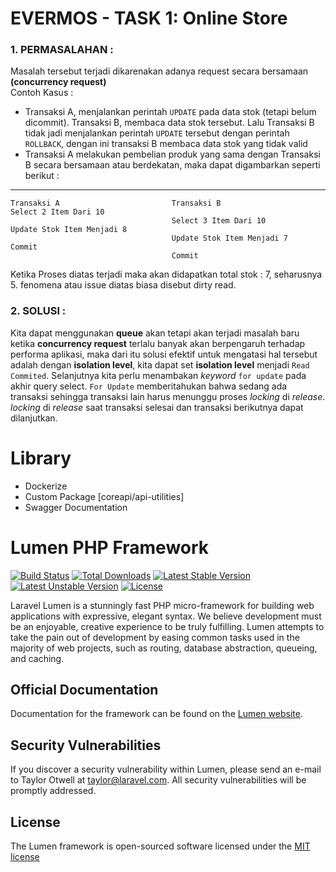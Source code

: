 # EVERMOS - TASK 1: Online Store
### 1. PERMASALAHAN :
Masalah tersebut terjadi dikarenakan adanya request secara bersamaan **(concurrency request)**  
Contoh Kasus :
- Transaksi A, menjalankan perintah `UPDATE` pada data stok (tetapi belum dicommit). Transaksi B, membaca data stok tersebut. Lalu Transaksi B tidak jadi menjalankan perintah `UPDATE` tersebut dengan perintah `ROLLBACK`, dengan ini transaksi B membaca data stok yang tidak valid
- Transaksi A melakukan pembelian produk yang sama dengan Transaksi B secara bersamaan atau berdekatan, maka dapat digambarkan seperti berikut :

-------     ------ ----------   -------
    Transaksi A                         Transaksi B
    Select 2 Item Dari 10
                                        Select 3 Item Dari 10               
    Update Stok Item Menjadi 8  
                                        Update Stok Item Menjadi 7
    Commit          
                                        Commit

Ketika Proses diatas terjadi maka akan didapatkan total stok : 7, seharusnya 5. fenomena atau issue diatas biasa disebut dirty read.

### 2. SOLUSI :
Kita dapat menggunakan **queue** akan tetapi akan terjadi masalah baru ketika **concurrency request** terlalu banyak akan berpengaruh terhadap performa aplikasi, maka dari itu solusi efektif untuk mengatasi hal tersebut adalah dengan **isolation level**, kita dapat set **isolation level** menjadi ``Read Commited``.
Selanjutnya kita perlu menambakan _keyword_ ```for update``` pada akhir query select. `For Update` memberitahukan bahwa sedang ada transaksi sehingga transaksi lain harus menunggu proses _locking_ di _release_. _locking_ di _release_ saat transaksi selesai dan transaksi berikutnya dapat dilanjutkan.


# Library
- Dockerize
- Custom Package [coreapi/api-utilities]
- Swagger Documentation

# Lumen PHP Framework

[![Build Status](https://travis-ci.org/laravel/lumen-framework.svg)](https://travis-ci.org/laravel/lumen-framework)
[![Total Downloads](https://poser.pugx.org/laravel/lumen-framework/d/total.svg)](https://packagist.org/packages/laravel/lumen-framework)
[![Latest Stable Version](https://poser.pugx.org/laravel/lumen-framework/v/stable.svg)](https://packagist.org/packages/laravel/lumen-framework)
[![Latest Unstable Version](https://poser.pugx.org/laravel/lumen-framework/v/unstable.svg)](https://packagist.org/packages/laravel/lumen-framework)
[![License](https://poser.pugx.org/laravel/lumen-framework/license.svg)](https://packagist.org/packages/laravel/lumen-framework)

Laravel Lumen is a stunningly fast PHP micro-framework for building web applications with expressive, elegant syntax. We believe development must be an enjoyable, creative experience to be truly fulfilling. Lumen attempts to take the pain out of development by easing common tasks used in the majority of web projects, such as routing, database abstraction, queueing, and caching.

## Official Documentation

Documentation for the framework can be found on the [Lumen website](http://lumen.laravel.com/docs).

## Security Vulnerabilities

If you discover a security vulnerability within Lumen, please send an e-mail to Taylor Otwell at taylor@laravel.com. All security vulnerabilities will be promptly addressed.

## License

The Lumen framework is open-sourced software licensed under the [MIT license](http://opensource.org/licenses/MIT)

